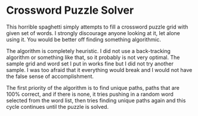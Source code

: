 # Crossword Puzzle Solver

This horrible spaghetti simply attempts to fill a crossword puzzle grid with given set of words. I strongly discourage anyone looking at it, let alone using it. You would be better off finding something algorithmic.

The algorithm is completely heuristic. I did not use a back-tracking algorithm or something like that, so it probably is not very optimal. The sample grid and word set I put in works fine but I did not try another sample. I was too afraid that it everything would break and I would not have the false sense of accomplishment.

The first priority of the algorithm is to find unique paths, paths that are 100% correct, and if there is none, it tries pushing in a random word selected from the word list, then tries finding unique paths again and this cycle continues until the puzzle is solved.